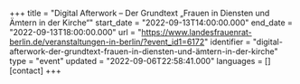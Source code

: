 +++
title = "Digital Afterwork – Der Grundtext „Frauen in Diensten und Ämtern in der Kirche“"
start_date = "2022-09-13T14:00:00.000"
end_date = "2022-09-13T18:00:00.000"
url = "https://www.landesfrauenrat-berlin.de/veranstaltungen-in-berlin/?event_id1=6172"
identifier = "digital-afterwork-der-grundtext-frauen-in-diensten-und-ämtern-in-der-kirche"
type = "event"
updated = "2022-09-06T22:58:41.000"
languages = []
[contact]
+++